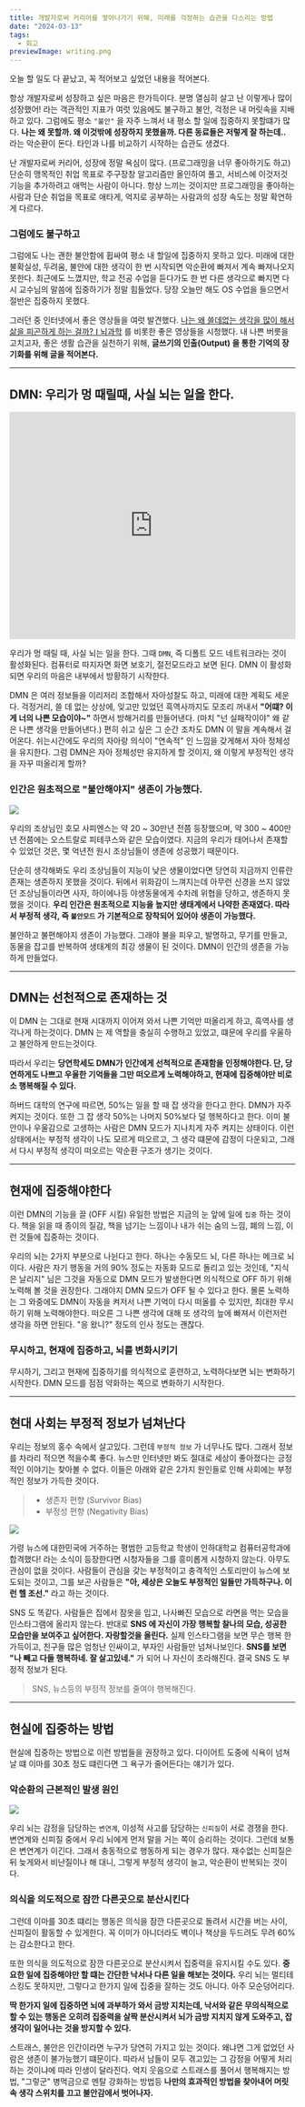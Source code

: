 ```yaml
---
title: 개발자로써 커리어를 쌓아나가기 위해, 미래를 걱정하는 습관을 다스리는 방법
date: "2024-03-13"
tags:
  - 회고
previewImage: writing.png
---
```


오늘 할 일도 다 끝났고, 꼭 적어보고 싶었던 내용을 적어본다.

항상 개발자로써 성장하고 싶은 마음은 한가득이다. 분명 열심히 살고 난 이렇게나 많이 성장했어! 라는 객관적인 지표가 여럿 있음에도 불구하고 불안, 걱정은 내 머릿속을 지배하고 있다. 그럼에도 평소 `"불안"` 을 자주 느껴서 내 평소 할 일에 집중하지 못할떄가 많다. **나는 왜 못할까. 왜 이것밖에 성장하지 못했을까. 다른 동료들은 저렇게 잘 하는데..** 라는 악순환이 돈다. 타인과 나를 비교하기 시작하는 습관도 생겼다.

난 개발자로써 커리어, 성장에 정말 욕심이 많다. (프로그래밍을 너무 좋아하기도 하고) 단순히 맹목적인 취업 목표로 주구장창 알고리즘만 올인하여 풀고, 서비스에 이것저것 기능을 추가하려고 애먹는 사람이 아니다. 항상 느끼는 것이지만 프로그래밍을 좋아하는 사람과 단순 취업을 목표로 애타게, 억지로 공부하는 사람과의 성장 속도는 정말 확연하게 다르다.

### 그럼에도 불구하고

그럼에도 나는 괜한 불안함에 휩싸여 평소 내 할일에 집중하지 못하고 있다. 미래에 대한 불확실성, 두려움, 불안에 대한 생각이 한 번 시작되면 악순환에 빠져서 계속 빠져나오지 못한다. 최근에도 느꼈지만, 학교 전공 수업을 듣다가도 한 번 다른 생각으로 빠지면 다시 교수님의 말씀에 집중하기가 정말 힘들었다. 당장 오늘만 해도 OS 수업을 들으면서 절반은 집중하지 못했다.

그러던 중 인터넷에서 좋은 영상들을 여럿 발견했다. [나는 왜 쓸데없는 생각을 많이 해서 삶을 피곤하게 하는 걸까? ⵏ 뇌과학](https://www.youtube.com/watch?v=hJ7w2FqPfBI) 를 비롯한 좋은 영상들을 시청했다. 내 나쁜 버릇을 고치고자, 좋은 생활 습관을 실천하기 위해, **글쓰기의 인출(Output) 을 통한 기억의 장기화를 위해 글을 적어본다.**

---

## DMN: 우리가 멍 때릴때, 사실 뇌는 일을 한다.

<iframe width="100%" height="400" src="https://www.youtube.com/embed/hJ7w2FqPfBI" title="나는 왜 쓸데없는 생각을 많이 해서 삶을 피곤하게 하는 걸까? ⵏ 뇌과학" frameborder="0" allow="accelerometer; autoplay; clipboard-write; encrypted-media; gyroscope; picture-in-picture; web-share" allowfullscreen></iframe>

우리가 멍 때릴 때, 사실 뇌는 일을 한다. 그때 `DMN`, 즉 디폴트 모드 네트워크라는 것이 활성화된다. 컴퓨터로 따지자면 화면 보호기, 절전모드라고 보면 된다. DMN 이 활성화되면 우리의 마음은 내부에서 방황하기 시작한다.

DMN 은 여러 정보들을 이리저리 조합해서 자아성찰도 하고, 미래에 대한 계획도 세운다. 걱정거리, 쓸 데 없는 상상에, 잊고만 있었던 흑역사까지도 모조리 꺼내서 **"어떄? 이게 너의 나쁜 모습이야~"** 하면서 방해거리를 만들어낸다. (마치 "넌 실패작이야" 왜 같은 나쁜 생각을 만들어낸다.) 편히 쉬고 싶은 그 순간 조차도 DMN 이 말을 계속해서 걸어온다. 쉬는시간에도 우리의 자아랑 의식이 "연속적" 인 느낌을 갖게해서 자아 정체성을 유지한다. 그럼 DMN은 자아 정체성만 유지하게 할 것이지, 왜 이렇게 부정적인 생각을 자꾸 떠올리게 할까?

### 인간은 원초적으로 "불안해야지" 생존이 가능했다.

![](homo.jpg)

우리의 조상님인 호모 사피엔스는 약 20 ~ 30만년 전쯤 등장했으며, 약 300 ~ 400만년 전쯤에는 오스트랄로 피테쿠스와 같은 모습이였다. 지금의 우리가 태어나서 존재할 수 있었던 것은, 몇 억년전 원시 조상님들이 생존에 성공했기 때문이다.

단순히 생각해봐도 우리 조상님들이 지능이 낮은 생물이었다면 당연히 지금까지 인류란 존재는 생존하지 못했을 것이다. 뒤에서 위화감이 느껴지는데 아무런 신경을 쓰지 않았던 조상님들이라면 사자, 하이에나등 야생동물에게 수차례 위협을 당하고, 생존하지 못했을 것이다. **우리 인간은 원초적으로 지능을 높지만 생태계에서 나약한 존재였다. 따라서 부정적 생각, 즉 `불안모드` 가 기본적으로 장착되어 있어야 생존이 가능했다.**

불안하고 불편해야지 생존이 가능했다. 그래야 불을 피우고, 발명하고, 무기를 만들고, 동물을 잡고를 반복하여 생태계의 최강 생물이 된 것이다. DMN이 인간의 생존을 가능하게 만들었다.

---

## DMN는 선천적으로 존재하는 것

이 DMN 는 그대로 현재 시대까지 이어져 와서 나쁜 기억만 떠올리게 하고, 흑역사를 생각나게 하는것이다. DMN 는 제 역할을 충실히 수행하고 있었고, 떄문에 우리를 우울하고 불안하게 만드는것이다.

따라서 우리는 **당연학세도 DMN가 인간에게 선척적으로 존재함을 인정해야한다. 단, 당연하게도 나쁘고 우울한 기억들을 그만 떠오르게 노력해야하고, 현재에 집중해야만 비로소 행복해질 수 있다.**

하버드 대학의 연구에 따르면, 50%는 일을 할 때 잡 생각을 한다고 한다. DMN가 자주 켜지는 것이다. 또한 그 잡 생각 50%는 나머지 50%보다 덜 행복하다고 한다. 이미 불안이나 우울감으로 고생하는 사람은 DMN 모드가 지나치게 자주 켜지는 상태이다.
이런 상태에서는 부정적 생각이 나도 모르게 떠오르고, 그 생각 떄문에 감정이 다운되고, 그래서 다시 부정적 생각이 떠오르는 악순환 구조가 생기는 것이다.

---

## 현재에 집중해야한다

이런 DMN의 기능을 끌 (OFF 시킬) 유일한 방법은 지금의 눈 앞에 일에 `집중` 하는 것이다. 책을 읽을 때 종이의 질감, 책을 넘기는 느낌이나 내가 쉬는 숨의 느낌, 폐의 느낌, 이런 것들에 집중하는 것이다.

우리의 뇌는 2가지 부분으로 나뉜다고 한다. 하나는 수동모드 뇌, 다른 하나는 메크로 뇌이다. 사람은 자기 행동을 거의 90% 정도는 자동화 모드로 돌리고 있는 것인데, "지식은 날리지" 님은 그것을 자동으로 DMN 모드가 발생한다면 의식적으로 OFF 하기 위해 노력해 볼 것을 권장한다. 그래야지 DMN 모드가 OFF 될 수 있다고 한다. 몰론 노력하는 그 와중에도 DMN이 자동을 켜저서 나쁜 기억이 다시 떠올를 수 있지만, 최대한 무시하기 위해 노력해야한다. 떠오른 그 나쁜 생각에 대해 또 생각의 늪에 빠져서 이런저런 생각을 하면 안된다. "응 왔니?" 정도의 인사 정도는 괜찮다.

### 무시하고, 현재에 집중하고, 뇌를 변화시키기

무시하기, 그리고 현재에 집중하기를 의식적으로 훈련하고, 노력하다보면 뇌는 변화하기 시작한다. DMN 모드를 점점 약화하는 쪽으로 변화하기 시작한다.

---

## 현대 사회는 부정적 정보가 넘쳐난다

우리는 정보의 홍수 속에서 살고있다. 그런데 `부정적 정보` 가 너무나도 많다. 그래서 정보를 차라리 적으면 적을수록 좋다. 뉴스만 인터넷만 봐도 절대로 세상이 좋아졌다는 긍정적인 이야기는 찾아볼 수 없다. 이들은 아래와 같은 2가지 원인들로 인해 사회에는 부정적인 정보가 가득한 것이다.

> - 생존자 편향 (Survivor Bias)
> - 부정성 편향 (Negativity Bias)

![](sns.png)

가령 뉴스에 대한민국에 거주하는 평범한 고등학교 학생이 인하대학교 컴퓨터공학과에 합격했다! 라는 소식이 등장한다면 시청자들을 그를 흥미롭게 시청하지 않는다. 아무도 관심이 없을 것이다. 사람들이 관심을 갖는 부정적이고 충격적인 스토리만이 뉴스에 보도되는 것이고, 그를 보곤 사람들은 **"아, 세상은 오늘도 부정적인 일들만 가득하구나. 이런 헬 조선."** 라고 하는 것이다.

SNS 도 똑같다. 사람들은 집에서 잠옷을 입고, 나사빠진 모습으로 라면을 먹는 모습을 인스타그램에 올리지 않는다. 반대로 **SNS 에 자신이 가장 행복할 찰나의 모습, 성공한 모습만을 보여주고 싶어한다. 자랑할것을 올린다.** 실제 인스타그램을 보면 무슨 행복 한가득이고, 친구들 많은 엄청난 인싸이고, 부자인 사람들만 넘쳐나보인다. **SNS를 보면 "나 빼고 다들 행복하네. 잘 살고있네."** 가 되어 나 자신이 초라해진다. 결국 SNS 도 부정적 정보가 된다.

> SNS, 뉴스등의 부정적 정보를 줄여야 행복해진다.

---

## 현실에 집중하는 방법

현실에 집중하는 방법으로 이런 방법들을 권장하고 있다. 다이어트 도중에 식욕이 넘쳐날 떄 이마를 30초 정도 떄린다면 그 욕구가 줄어든다는 얘기가 있다.

### 악순환의 근본적인 발생 원인

![](brain.png)

우리 뇌는 감정을 담당하는 `변연계`, 이성적 사고를 담당하는 `신피질`이 서로 경쟁을 한다. 변연계와 신피질 중에서 우리 뇌에게 먼저 말을 거는 쪽이 승리하는 것이다. 그런데 보통은 변연계가 이긴다. 그래서 충동적으로 행동하게 되는 경우가 많다. 재수없는 신피질은 뒤 늦게와서 비난질이나 해 대니, 그렇게 부정적 생각이 늘고, 악순환이 반복되는 것이다.

### 의식을 의도적으로 잠깐 다른곳으로 분산시킨다

그런데 이마를 30초 떄리는 행동은 의식을 잠깐 다른곳으로 돌려서 시간을 버는 사이, 신피질이 활동할 수 있게한다. 꼭 이미가 아니더라도 벽이나 책상을 두드려도 무려 60% 는 감소한다고 한다.

또한 의식을 의도적으로 잠깐 다른곳으로 분산시켜서 집중력을 유지시킬 수도 있다. **중요한 일에 집중해야만 할 떄는 간단한 낙서나 다른 일을 해보는 것이다.** 우리 뇌는 멀티테스킹도 못하지만, 그렇다고 한가지 일에 집중을 잘하는 것도 아니다. 아주 모순덩어리다.

**딱 한가지 일에 집중하면 뇌에 과부하가 와서 금방 지치는데, 낙서와 같은 무의식적으로 할 수 있는 행동은 오히려 집중력을 살짝 분산시켜서 뇌가 금방 지치지 않게 도와주고, 잡생각이 일어나는 것을 방지할 수 있다.**

스트래스, 불안은 인간이라면 누구가 당연히 가지고 있는 것이다. 왜냐면 그게 없었던 사람은 생존이 불가능했기 떄문이다.
따라서 남들이 모두 겪고있는 그 감정을 어떻게 처리하는 것이냐에 따라 인생이 달라진다. 억지 웃음으로 스트래스를 풀어서 행복해지는 방법, "그렇군" 병먹금으로 멘탈 강화하는 방법등 **나만의 효과적인 방법을 찾아내어 머릿속 생각 스위치를 끄고 불안감에서 벗어나자.**
